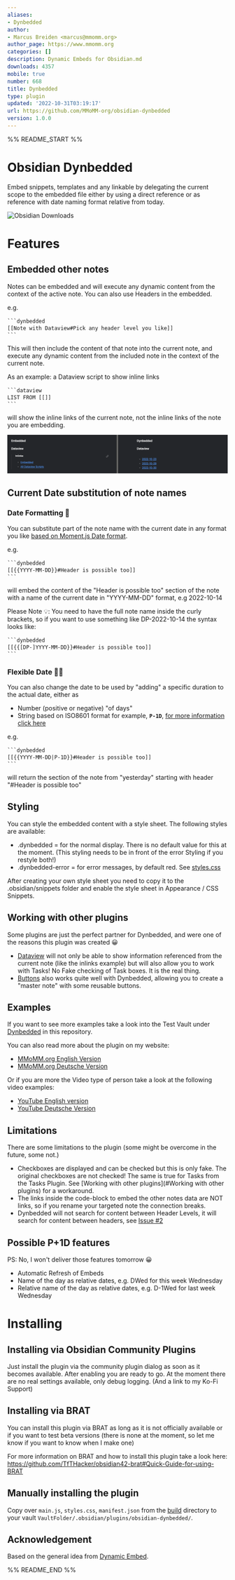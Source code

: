 ```yaml
---
aliases:
- Dynbedded
author:
- Marcus Breiden <marcus@mmomm.org>
author_page: https://www.mmomm.org
categories: []
description: Dynamic Embeds for Obsidian.md
downloads: 4357
mobile: true
number: 668
title: Dynbedded
type: plugin
updated: '2022-10-31T03:19:17'
url: https://github.com/MMoMM-org/obsidian-dynbedded
version: 1.0.0
---
```


%% README_START %%

# Obsidian Dynbedded
Embed snippets, templates and any linkable by delegating the current scope to the embedded file either by using a direct reference or as reference with date naming format relative from today.

![Obsidian Downloads](https://img.shields.io/badge/dynamic/json?logo=obsidian&color=%23483699&label=downloads&query=%24%5B%22obsidian-dynbedded%22%5D.downloads&url=https%3A%2F%2Fraw.githubusercontent.com%2Fobsidianmd%2Fobsidian-releases%2Fmaster%2Fcommunity-plugin-stats.json)

# Features

## Embedded other notes

Notes can be embedded and will execute any dynamic content from the context of the active note.
You can also use Headers in the embedded.

e.g.
~~~
```dynbedded
[[Note with Dataview#Pick any header level you like]]
```
~~~

This will then include the content of that note into the current note, and execute any dynamic content from the included note in the context of the current note.

As an example: a Dataview script to show inline links
~~~
```dataview
LIST FROM [[]]
```
~~~
will show the inline links of the current note, not the inline links of the note you are embedding.

![Dataview Inliks](https://raw.githubusercontent.com/MMoMM-org/obsidian-dynbedded/HEAD/images/40-01%20Dataview%20Inlinks.png)

## Current Date substitution of note names

### Date Formatting 📅

You can substitute part of the note name with the current date in any format you like [based on Moment.js Date format](https://momentjs.com/docs/#/displaying/format/).

e.g.
~~~
```dynbedded
[[{{YYYY-MM-DD}}#Header is possible too]]
```
~~~

will embed the content of the "Header is possible too" section of the note with a name of the current date in "YYYY-MM-DD" format, e.g 2022-10-14

Please Note 💡: You need to have the full note name inside the curly brackets, so if you want to use something like DP-2022-10-14 the  syntax looks like:

~~~
```dynbedded
[[{{[DP-]YYYY-MM-DD}}#Header is possible too]]
```
~~~

### Flexible Date 🚀📆

You can also change the date to be used by "adding" a specific duration to the actual date, either as
- Number (positive or negative) "of days"
- String based on ISO8601 format for example, **```P-1D```**, [for more information click here](https://en.wikipedia.org/wiki/ISO_8601#Durations)

e.g.
~~~
```dynbedded
[[{{YYYY-MM-DD|P-1D}}#Header is possible too]]
```
~~~
will return the section of the note from "yesterday" starting with header "#Header is possible too"

## Styling

You can style the embedded content with a style sheet. The following styles are available:

- .dynbedded = for the normal display. There is no default value for this at the moment. (This styling needs to be in front of the error Styling if you restyle both!)
- .dynbedded-error = for error messages, by default red. See [styles.css](styles.css)

After creating your own style sheet you need to copy it to the .obsidian/snippets folder and enable the style sheet in Appearance / CSS Snippets.

## Working with other plugins
Some plugins are just the perfect partner for Dynbedded, and were one of the reasons this plugin was created 😀
- [Dataview](https://github.com/blacksmithgu/obsidian-dataview) will not only be able to show information referenced from the current note (like the inlinks example) but will also allow you to work with Tasks! No Fake checking of Task boxes. It is the real thing.
- [Buttons](https://github.com/shabegom/buttons) also works quite well with Dynbedded, allowing you to create a "master note" with some reusable buttons.

## Examples

If you want to see more examples take a look into the Test Vault under [Dynbedded](Dynbedded) in this repository.

You can also read more about the plugin on my website:

- [MMoMM.org English Version](https://www.mmomm.org/en/post/obsidian-dynbedded)
- [MMoMM.org Deutsche Version](https://www.mmomm.org/post/obsidian-dynbedded)

Or if you are more the Video type of person take a look at the following video examples:

- [YouTube English version](https://youtu.be/pytz0KENhp8)
- [YouTube Deutsche Version](https://youtu.be/_0MooUB_sWQ)

## Limitations

There are some limitations to the plugin (some might be overcome in the future, some not.)
- Checkboxes are displayed and can be checked but this is only fake. The original checkboxes are not checked! The same is true for Tasks from the Tasks Plugin. See [Working with other plugins](#Working with other plugins) for a workaround.
- The links inside the code-block to embed the other notes data are NOT links, so if you rename your targeted note the connection breaks.
- Dynbedded will not search for content between Header Levels, it will search for content between headers, see [Issue #2](https://github.com/MMoMM-org/obsidian-dynbedded/issues/2)

## Possible P+1D features
PS: No, I won't deliver those features tomorrow 😀

- Automatic Refresh of Embeds
- Name of the day as relative dates, e.g. DWed for this week Wednesday
- Relative name of the day as relative dates, e.g. D-1Wed for last week Wednesday

# Installing

## Installing via Obsidian Community Plugins

Just install the plugin via the community plugin dialog as soon as it becomes available. After enabling you are ready to go.
At the moment there are no real settings available, only debug logging. (And a link to my Ko-Fi Support)

## Installing via BRAT

You can install this plugin via BRAT as long as it is not officially available or if you want to test beta versions (there is none at the moment, so let me know if you want to know when I make one)

For more information on BRAT and how to install this plugin take a look here:
https://github.com/TfTHacker/obsidian42-brat#Quick-Guide-for-using-BRAT


## Manually installing the plugin

Copy over `main.js`, `styles.css`, `manifest.json` from the [build](build) directory to your vault `VaultFolder/.obsidian/plugins/obsidian-dynbedded/`.

## Acknowledgement

Based on the general idea from [Dynamic Embed](https://github.com/dabravin/obsidian-dynamic-embed).

%% README_END %%